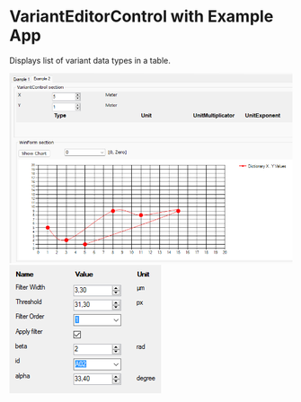 # VariantEditorControl with Example App

Displays  list of variant   data types  in a table.

![](chart.png)
![](screen01.PNG) 
